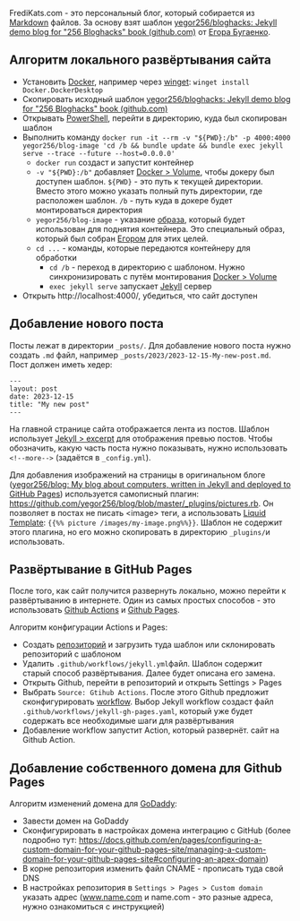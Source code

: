 FrediKats.com - это персональный блог, который собирается из [Markdown](../../Knowledge%20base/Tools/Markdown/Markdown.md) файлов. За основу взят шаблон [yegor256/bloghacks: Jekyll demo blog for "256 Bloghacks" book (github.com)](https://github.com/yegor256/bloghacks) от [Егора Бугаенко](../../Knowledge%20base/People/Yegor%20Bugayenko.md).

## Алгоритм локального развёртывания сайта
- Установить [Docker](../../Knowledge%20base/Tools/Docker/Docker.md), например через [winget](../../Knowledge%20base/Tools/winget.md): `winget install Docker.DockerDesktop`
- Скопировать исходный шаблон [yegor256/bloghacks: Jekyll demo blog for "256 Bloghacks" book (github.com)](https://github.com/yegor256/bloghacks)
- Открывать [PowerShell](../../Knowledge%20base/Tools/PowerShell/PowerShell.md), перейти в директорию, куда был скопирован шаблон
- Выполнить команду `docker run -it --rm -v "${PWD}:/b" -p 4000:4000 yegor256/blog-image 'cd /b && bundle update && bundle exec jekyll serve --trace --future --host=0.0.0.0'`
	- `docker run` создаст и запустит контейнер
	- `-v "${PWD}:/b"` добавляет [Docker > Volume](../../Knowledge%20base/Tools/Docker/Docker.md#Volume), чтобы докеру был доступен шаблон. `${PWD}` - это путь к текущей директории. Вместо этого можно указать полный путь директории, где расположен шаблон. `/b` - путь куда в докере будет монтироваться директория
	- `yegor256/blog-image` - указание [образа](../../Knowledge%20base/Tools/Docker/Docker%20image.md), который будет использован для поднятия контейнера. Это специальный образ, который был собран [Егором](../../Knowledge%20base/People/Yegor%20Bugayenko.md) для этих целей.
	- `cd ...` - команды, которые передаются контейнеру для обработки
		- `cd /b` - переход в директорию с шаблоном. Нужно синхронизировать с путём монтирования [Docker > Volume](../../Knowledge%20base/Tools/Docker/Docker.md#Volume)
		- `exec jekyll serve` запускает [Jekyll](../../Knowledge%20base/Tools/Jekyll.md) сервер  
- Открыть http://localhost:4000/, убедиться, что сайт доступен

## Добавление нового поста

Посты лежат в директории `_posts/`. Для добавление нового поста нужно создать `.md` файл, например `_posts/2023/2023-12-15-My-new-post.md`. Пост должен иметь хедер:
```
---
layout: post
date: 2023-12-15
title: "My new post"
---
```

На главной странице сайта отображается лента из постов. Шаблон использует [Jekyll > excerpt](../../Knowledge%20base/Tools/Jekyll.md#excerpt) для отображения превью постов. Чтобы обозначить, какую часть поста нужно показывать, нужно использовать `<!--more-->` (задаётся в `_config.yml`).

Для добавления изображений на страницы в оригинальном блоге ([yegor256/blog: My blog about computers, written in Jekyll and deployed to GitHub Pages](https://github.com/yegor256/blog)) используется самописный плагин: https://github.com/yegor256/blog/blob/master/_plugins/pictures.rb. Он позволяет в постах не писать \<image\> теги, а использовать [Liquid Template](../../Knowledge%20base/Tools/Jekyll.md#Liquid%20Template): `{{%% picture /images/my-image.png%%}}`. Шаблон не содержит этого плагина, но его можно скопировать в директорию `_plugins/`и использовать.
## Развёртывание в GitHub Pages
После того, как сайт получится развернуть локально, можно перейти к развёртыванию в интернете. Один из самых простых способов - это использовать [Github Actions](../../Knowledge%20base/Services/Github/Github%20Actions.md) и [Github Pages](../../Knowledge%20base/Services/Github/Github%20Pages.md).

Алгоритм конфигурации Actions и Pages:
- Создать [репозиторий](../../Knowledge%20base/Services/Github/GitHub.md#Репозиторий) и загрузить туда шаблон или склонировать репозиторий с шаблоном
- Удалить `.github/workflows/jekyll.yml`файл. Шаблон содержит старый способ развёртывания. Далее будет описана его замена.
- Открыть Github, перейти в репозиторий и открыть Settings > Pages
- Выбрать `Source: Gtihub Actions`. После этого Github предложит сконфигурировать [workflow](../../Knowledge%20base/Services/Github/Github%20Actions.md#Workflow). Выбор Jekyll workflow создаст файл `.github/workflows/jekyll-gh-pages.yaml`, который уже будет содержать все необходимые шаги для развёртывания
- Добавление workflow запустит Action, который развернёт. сайт на Github Action.

## Добавление собственного домена для Github Pages
Алгоритм изменений домена для [GoDaddy](../../Knowledge%20base/Services/GoDaddy.md):
- Завести домен на GoDaddy
- Сконфигурировать в настройках домена интеграцию с GitHub (более подробно тут: https://docs.github.com/en/pages/configuring-a-custom-domain-for-your-github-pages-site/managing-a-custom-domain-for-your-github-pages-site#configuring-an-apex-domain)
- В корне репозитория изменить файл CNAME - прописать туда свой DNS
- В настройках репозитория в `Settings > Pages > Custom domain` указать адрес (www.name.com и name.com - это разные адреса, нужно ознакомиться с инструкцией)